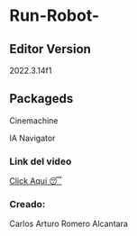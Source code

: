 # Run-Robot-

<h2>Editor Version</h2>
<p>2022.3.14f1</p>
<h2>Packageds</h2>
<p>Cinemachine</p>
<p>IA Navigator</p>
<h3>Link del video</h3>
<a href = "https://drive.google.com/file/d/1zTPJgLtWcygIevdoXtT9v45jU_vVn0RZ/view?usp=sharing" >Click Aqui 😴</a>
<h3>Creado:</h3>
<p>Carlos Arturo Romero Alcantara</p>
